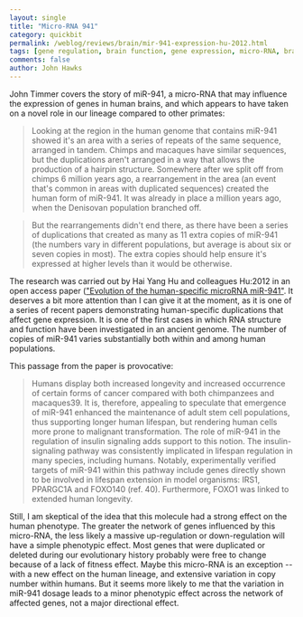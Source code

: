 ```yaml
---
layout: single 
title: "Micro-RNA 941" 
category: quickbit
permalink: /weblog/reviews/brain/mir-941-expression-hu-2012.html
tags: [gene regulation, brain function, gene expression, micro-RNA, brain] 
comments: false 
author: John Hawks 
---
```


John Timmer covers the story of miR-941, a micro-RNA that may influence the expression of genes in human brains, and which appears to have taken on a novel role in our lineage compared to other primates: 

<blockquote>Looking at the region in the human genome that contains miR-941 showed it's an area with a series of repeats of the same sequence, arranged in tandem. Chimps and macaques have similar sequences, but the duplications aren't arranged in a way that allows the production of a hairpin structure. Somewhere after we split off from chimps 6 million years ago, a rearrangement in the area (an event that's common in areas with duplicated sequences) created the human form of miR-941. It was already in place a million years ago, when the Denisovan population branched off.</blockquote>

<blockquote>But the rearrangements didn't end there, as there have been a series of duplications that created as many as 11 extra copies of miR-941 (the numbers vary in different populations, but average is about six or seven copies in most). The extra copies should help ensure it's expressed at higher levels than it would be otherwise.</blockquote>

The research was carried out by Hai Yang Hu and colleagues <bib>Hu:2012</bib> in an open access paper (<a href="http://www.nature.com/ncomms/journal/v3/n10/full/ncomms2146.html">"Evolution of the human-specific microRNA miR-941"</a>. It deserves a bit more attention than I can give it at the moment, as it is one of a series of recent papers demonstrating human-specific duplications that affect gene expression. It is one of the first cases in which RNA structure and function have been investigated in an ancient genome. The number of copies of miR-941 varies substantially both within and among human populations. 

This passage from the paper is provocative: 

<blockquote> Humans display both increased longevity and increased occurrence of certain forms of cancer compared with both chimpanzees and macaques39. It is, therefore, appealing to speculate that emergence of miR-941 enhanced the maintenance of adult stem cell populations, thus supporting longer human lifespan, but rendering human cells more prone to malignant transformation. The role of miR-941 in the regulation of insulin signaling adds support to this notion. The insulin-signaling pathway was consistently implicated in lifespan regulation in many species, including humans. Notably, experimentally verified targets of miR-941 within this pathway include genes directly shown to be involved in lifespan extension in model organisms: IRS1, PPARGC1A and FOXO140 (ref. 40). Furthermore, FOXO1 was linked to extended human longevity.</blockquote>

Still, I am skeptical of the idea that this molecule had a strong effect on the human phenotype. The greater the network of genes influenced by this micro-RNA, the less likely a massive up-regulation or down-regulation will have a simple phenotypic effect. Most genes that were duplicated or deleted during our evolutionary history probably were free to change because of a lack of fitness effect. Maybe this micro-RNA is an exception -- with a new effect on the human lineage, and extensive variation in copy number within humans. But it seems more likely to me that the variation in miR-941 dosage leads to a minor phenotypic effect across the network of affected genes, not a major directional effect.  


